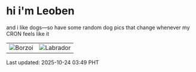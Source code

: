 # hi i'm Leoben

and i like dogs—so have some random dog pics that change whenever my CRON feels like it

|  |  |
|--------|----------|
| ![Borzoi](https://random-dog-vercel.vercel.app/api/random-borzoi?v=1761248959) | ![Labrador](https://random-dog-vercel.vercel.app/api/random-labrador?v=1761248959) |

Last updated: 2025-10-24 03:49 PHT

